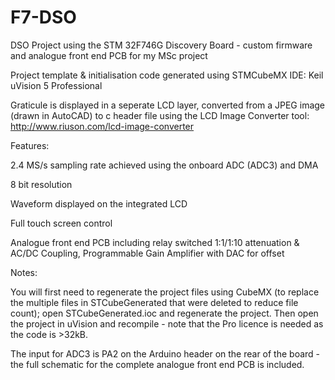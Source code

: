 # F7-DSO
DSO Project using the STM 32F746G Discovery Board - custom firmware and analogue front end PCB for my MSc project

Project template & initialisation code generated using STMCubeMX
IDE: Keil uVision 5 Professional

Graticule is displayed in a seperate LCD layer, converted from a JPEG image (drawn in AutoCAD) to c header file using the LCD Image Converter tool: http://www.riuson.com/lcd-image-converter

Features:

2.4 MS/s sampling rate achieved using the onboard ADC (ADC3) and DMA

8 bit resolution

Waveform displayed on the integrated LCD

Full touch screen control

Analogue front end PCB including relay switched 1:1/1:10 attenuation & AC/DC Coupling, Programmable Gain Amplifier with DAC for offset
        
Notes:

You will first need to regenerate the project files using CubeMX (to replace the multiple files in STCubeGenerated that were deleted to reduce file count); open STCubeGenerated.ioc and regenerate the project. Then open the project in uVision and recompile - note that the Pro licence is needed as the code is >32kB.

The input for ADC3 is PA2 on the Arduino header on the rear of the board - the full schematic for the complete analogue front end PCB is included.

